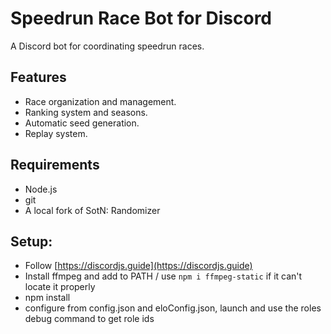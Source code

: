 # Speedrun Race Bot for Discord
A Discord bot for coordinating speedrun races.

## Features
* Race organization and management.
* Ranking system and seasons.
* Automatic seed generation.
* Replay system.

## Requirements
* Node.js
* git
* A local fork of SotN: Randomizer

## Setup:
* Follow [https://discordjs.guide](https://discordjs.guide)
* Install ffmpeg and add to PATH / use `npm i ffmpeg-static` if it can't locate it properly
* npm install
* configure from config.json and eloConfig.json, launch and use the roles debug command to get role ids